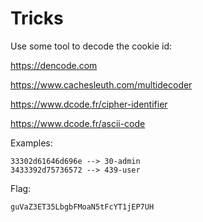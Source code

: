 # Tricks

Use some tool to decode the cookie id:

https://dencode.com

https://www.cachesleuth.com/multidecoder

https://www.dcode.fr/cipher-identifier

https://www.dcode.fr/ascii-code

Examples:
```
33302d61646d696e --> 30-admin
3433392d75736572 --> 439-user
```

Flag:

```
guVaZ3ET35LbgbFMoaN5tFcYT1jEP7UH
```
